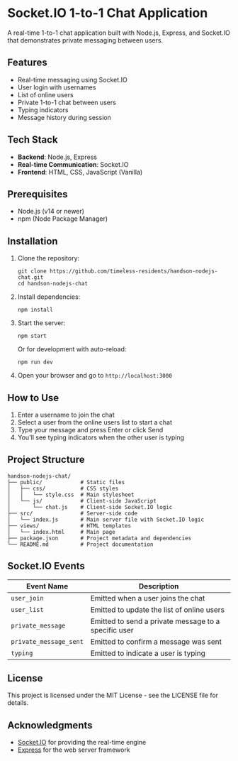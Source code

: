 # Socket.IO 1-to-1 Chat Application

A real-time 1-to-1 chat application built with Node.js, Express, and Socket.IO that demonstrates private messaging between users.

## Features

- Real-time messaging using Socket.IO
- User login with usernames
- List of online users
- Private 1-to-1 chat between users
- Typing indicators
- Message history during session

## Tech Stack

- **Backend**: Node.js, Express
- **Real-time Communication**: Socket.IO
- **Frontend**: HTML, CSS, JavaScript (Vanilla)

## Prerequisites

- Node.js (v14 or newer)
- npm (Node Package Manager)

## Installation

1. Clone the repository:
   ```
   git clone https://github.com/timeless-residents/handson-nodejs-chat.git
   cd handson-nodejs-chat
   ```

2. Install dependencies:
   ```
   npm install
   ```

3. Start the server:
   ```
   npm start
   ```

   Or for development with auto-reload:
   ```
   npm run dev
   ```

4. Open your browser and go to `http://localhost:3000`

## How to Use

1. Enter a username to join the chat
2. Select a user from the online users list to start a chat
3. Type your message and press Enter or click Send
4. You'll see typing indicators when the other user is typing

## Project Structure

```
handson-nodejs-chat/
├── public/            # Static files
│   ├── css/           # CSS styles
│   │   └── style.css  # Main stylesheet
│   └── js/            # Client-side JavaScript
│       └── chat.js    # Client-side Socket.IO logic
├── src/               # Server-side code
│   └── index.js       # Main server file with Socket.IO logic
├── views/             # HTML templates
│   └── index.html     # Main page
├── package.json       # Project metadata and dependencies
└── README.md          # Project documentation
```

## Socket.IO Events

| Event Name | Description |
|------------|-------------|
| `user_join` | Emitted when a user joins the chat |
| `user_list` | Emitted to update the list of online users |
| `private_message` | Emitted to send a private message to a specific user |
| `private_message_sent` | Emitted to confirm a message was sent |
| `typing` | Emitted to indicate a user is typing |

## License

This project is licensed under the MIT License - see the LICENSE file for details.

## Acknowledgments

- [Socket.IO](https://socket.io/) for providing the real-time engine
- [Express](https://expressjs.com/) for the web server framework